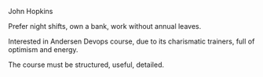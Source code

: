 John Hopkins


Prefer night shifts, own a bank, work without annual leaves.

Interested in Andersen Devops course, due to its charismatic trainers, full of optimism and energy.

The course must be structured, useful, detailed.
